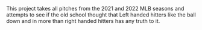 This project takes all pitches from the 2021 and 2022 MLB seasons and attempts to see if the old school thought that Left handed hitters like the ball down and in more than right handed hitters has any truth to it.  
